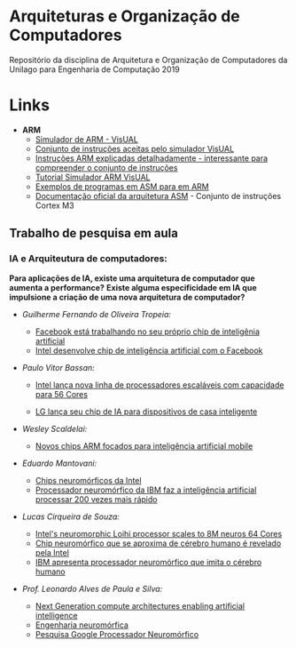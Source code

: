 # Arquiteturas e Organização de Computadores
Repositório da disciplina de Arquitetura e Organização de Computadores da Unilago para Engenharia de Computação 2019

# Links
- **ARM**
  - [Simulador de ARM - VisUAL](https://salmanarif.bitbucket.io/visual/downloads.html)
  - [Conjunto de instruções aceitas pelo simulador VisUAL](https://salmanarif.bitbucket.io/visual/supported_instructions.html)
  - [Instruções ARM explicadas detalhadamente - interessante para compreender o conjunto de instruções](https://ocw.aoc.ntua.gr/modules/document/file.php/ECE102/%CE%A3%CE%B7%CE%BC%CE%B5%CE%B9%CF%8E%CF%83%CE%B5%CE%B9%CF%82%20%CE%9C%CE%B1%CE%B8%CE%AE%CE%BC%CE%B1%CF%84%CE%BF%CF%82/ARM_Programmer_s_Model.pdf)
  - [Tutorial Simulador ARM VisUAL](https://hackaday.com/2017/12/28/learning-arm-assembly-with-visual/)
  - [Exemplos de programas em ASM para em ARM](http://www.cse.uaa.alaska.edu/~ssiewert/a225_doc/ARM_ASM_EXAMPLES-from-UT.pdf)
  - [Documentação oficial da arquitetura ASM](http://infocenter.arm.com/help/index.jsp?topic=/com.arm.doc.dui0552a/CIHDFHCC.html) - Conjunto de instruções Cortex M3


## Trabalho de pesquisa em aula
### IA e Arquiteutura de computadores:

**Para aplicações de IA, existe uma arquitetura de computador que aumenta a performance?**
**Existe alguma especificidade em IA que impulsione a criação de uma nova arquitetura de computador?**

- *Guilherme Fernando de Oliveira Tropeia:*
  - [Facebook está trabalhando no seu próprio chip de inteligênia artificial](https://canaltech.com.br/inteligencia-artificial/facebook-esta-trabalhando-no-seu-proprio-chip-de-inteligencia-artificial-133267/)
  - [Intel desenvolve chip de inteligência artificial com o Facebook ](https://computerworld.com.br/2019/01/09/intel-desenvolve-chip-de-inteligencia-artificial-com-o-facebook/)

- *Paulo Vitor Bassan:*
  - [Intel lança nova linha de processadores escaláveis com capacidade para 56 Cores](https://www.google.com/amp/s/canaltech.com.br/amp/hardware/intel-lanca-nova-linha-de-processadores-escalaveis-com-capacidade-para-56-cores-146157/)

  - [LG lança seu chip de IA para dispositivos de casa inteligente](https://www.mobiletime.com.br/noticias/20/05/2019/lg-lanca-seu-chip-de-ia-para-dispositivos-de-casa-inteligente/)

- *Wesley Scaldelai:*
  - [Novos chips ARM focados para inteligência artificial mobile](https://www.tecmundo.com.br/produto/127226-novos-chips-arm-focados-inteligencia-artificial-mobile.htm)

- *Eduardo Mantovani:*
  - [Chips neuromórficos da Intel](https://tecnoblog.net/224419/intel-chip-neuromorfico/#comments)
  - [Processador neuromórfico da IBM faz a inteligência artificial processar 200 vezes mais rápido](https://www.industria40.ind.br/noticias/17202-processador-neuromorfico-faz-inteligencia-artificial-200-vezes-mais-rapido)

- *Lucas Cirqueira de Souza:*
  - [Intel's neuromorphic Loihi processor scales to 8M neuros 64 Cores](https://www.extremetech.com/computing/295043-intels-neuromorphic-loihi-processor-scales-to-8m-neurons-64-cores)
  - [Chip neuromórfico que se aproxima de cérebro humano é revelado pela Intel](https://www.tecmundo.com.br/ciencia/122467-chip-neuromorfico-aproxima-cerebro-humano-revelado-intel.htm)
  - [IBM apresenta processador neuromórfico que imita o cérebro humano](https://jornalggn.com.br/ciencia/ibm-apresenta-processador-neuromorfico-que-imita-o-cerebro/)

- *Prof. Leonardo Alves de Paula e Silva:*
  - [Next Generation compute architectures enabling artificial intelligence](https://www.futuregrasp.com/next-generation-compute-architectures-enabling-artificial-intelligence-part-I-of-II)
  - [Engenharia neuromórfica](https://pt.wikipedia.org/wiki/Engenharia_neurom%C3%B3rfica)
  - [Pesquisa Google Processador Neuromórfico](https://www.google.com/search?q=processador+neurom%C3%B3rfico&oq=processador+neurom%C3%B3rfico)
